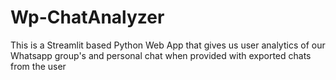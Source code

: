 # Wp-ChatAnalyzer
This is a Streamlit based Python Web App that gives us user analytics of our Whatsapp group's and personal chat when provided with exported chats from the user
